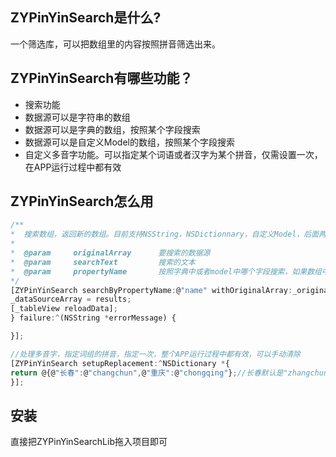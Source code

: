 ## ZYPinYinSearch是什么?
一个筛选库，可以把数组里的内容按照拼音筛选出来。

## ZYPinYinSearch有哪些功能？

* 搜索功能
*  数据源可以是字符串的数组
*  数据源可以是字典的数组，按照某个字段搜索
*  数据源可以是自定义Model的数组，按照某个字段搜索
* 自定义多音字功能。可以指定某个词语或者汉字为某个拼音，仅需设置一次，在APP运行过程中都有效

## ZYPinYinSearch怎么用
```javascript
/**
*  搜索数组，返回新的数组。目前支持NSString，NSDictionnary，自定义Model，后面两个可以指定按照哪个字段搜索
*
*  @param     originalArray      要搜索的数据源
*  @param     searchText         搜索的文本
*  @param     propertyName       按照字典中或者model中哪个字段搜索，如果数组中存的是NSString，则传@""即可
*/
[ZYPinYinSearch searchByPropertyName:@"name" withOriginalArray:_originalArray searchText:searchBar.text success:^(NSArray *results) {
_dataSourceArray = results;
[_tableView reloadData];
} failure:^(NSString *errorMessage) {

}];

//处理多音字，指定词组的拼音，指定一次，整个APP运行过程中都有效，可以手动清除
[ZYPinYinSearch setupReplacement:^NSDictionary *{
return @{@"长春":@"changchun",@"重庆":@"chongqing"};//长春默认是"zhangchun"，所以咱们这里可以特殊设置成"changchun"
}];
```
## 安装
直接把ZYPinYinSearchLib拖入项目即可

